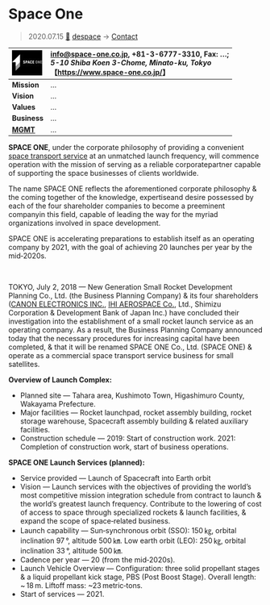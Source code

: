# Space One
> 2020.07.15 [🚀](../../index/index.md) [despace](../index.md) → [Contact](../contact.md)

|[![](../f/con/s/space_one_co_logo1_thumb.jpg)](../f/con/s/space_one_co_logo1.png)|<info@space-one.co.jp>, +81-3-6777-3310, Fax: …;<br> *5-10 Shiba Koen 3-Chome, Minato-ku, Tokyo*<br> 【<https://www.space-one.co.jp/>】|
|:--|:--|
|**Mission**|…|
|**Vision**|…|
|**Values**|…|
|**Business**|…|
|**[MGMT](../mgmt.md)**|…|

**SPACE ONE**, under the corporate philosophy of providing a convenient [space transport service](../lv.md) at an unmatched launch frequency, will commence operation with the mission of serving as a reliable corporatepartner capable of supporting the space businesses of clients worldwide.

The name SPACE ONE reflects the aforementioned corporate philosophy & the coming together of the knowledge, expertiseand desire possessed by each of the four shareholder companies to become a preeminent companyin this field, capable of leading the way for the myriad organizations involved in space development.

SPACE ONE is accelerating preparations to establish itself as an operating company by 2021, with the goal of achieving 20 launches per year by the mid‑2020s.

<p style="page-break-after:always"> </p>

TOKYO, July 2, 2018 — New Generation Small Rocket Development Planning Co., Ltd. (the Business Planning Company) & its four shareholders ([CANON ELECTRONICS INC.](ce_space.md), [IHI AEROSPACE Co.](ihi.md), Ltd., Shimizu Corporation & Development Bank of Japan Inc.) have concluded their investigation into the establishment of a small rocket launch service as an operating company. As a result, the Business Planning Company announced today that the necessary procedures for increasing capital have been completed, & that it will be renamed SPACE ONE Co., Ltd. (SPACE ONE) & operate as a commercial space transport service business for small satellites.

**Overview of Launch Complex:**

   - Planned site — Tahara area, Kushimoto Town, Higashimuro County, Wakayama Prefecture.
   - Major facilities — Rocket launchpad, rocket assembly building, rocket storage warehouse, Spacecraft assembly building & related auxiliary facilities.
   - Construction schedule — 2019: Start of construction work. 2021: Completion of construction work, start of business operations.

**SPACE ONE Launch Services (planned):**

   - Service provided — Launch of Spacecraft into Earth orbit
   - Vision — Launch services with the objectives of providing the world’s most competitive mission  integration schedule from contract to launch & the world’s greatest launch frequency. Contribute to the lowering of cost of access to space through specialized rockets & launch facilities, & expand the scope of space‑related business.
   - Launch capability — Sun‑synchronous orbit (SSO): 150 ㎏, orbital inclination 97 °, altitude 500 ㎞. Low earth orbit (LEO): 250 ㎏, orbital inclination 33 °, altitude 500 ㎞.
   - Cadence per year — 20 (from the mid‑2020s).
   - Launch Vehicle Overview — Configuration: three solid propellant stages & a liquid propellant kick stage, PBS (Post Boost Stage). Overall length: ~ 18 m. Liftoff mass: ~23 metric‑tons.
   - Start of services — 2021.
